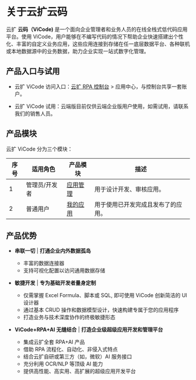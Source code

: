# 关于云扩云码

云扩 **云码（ViCode)** 是一个面向企业管理者和业务人员的在线全栈式低代码应用平台。使用 ViCode，用户能够在不编写代码的情况下帮助企业快速搭建出个性化、丰富的自定义业务应用，这些应用连接到存储在任一底层数据平台、各种联机或本地数据源中的业务数据，助力企业实现一站式数字化管理。

## 产品入口与试用

- 云扩 ViCode 访问入口：[云扩 RPA 控制台](https://console.encoo.com/) > 应用中心，与控制台共享一套账户。

- 云扩 ViCode 试用：云端版目前仅供云端企业版用户使用，如需试用，请联系我们的销售人员。

## 产品模块

云扩 ViCode 分为三个模块：

序号 | 适用角色 | 产品模块|描述
---------|----------|---------|---------
 1 | 管理员/开发者 | [应用管理](../../Console/v4.0.x/Apps/manageApps.md)|用于设计开发、审核应用。
 2 | 普通用户 | [我的应用](.\userApps\userApps.md)|用于使用已开发完成且发布了的应用。

## 产品优势

- **串联一切** | **打通企业内外数据孤岛**

    - 丰富的数据连接器
    - 支持可视化配置以访问通用数据存储 

- **敏捷开发** | **专为基础开发者量身定制**

    - 仅需掌握 Excel Formula、脚本或 SQL, 即可使用 ViCode 创新简洁的 UI 设计器
    - 通过基本 CRUD 操作和数据模型设计，快速构建专属于您的应用程序
    - 打造业务与技术深度协作的终极敏捷形态 

- **ViCode+RPA+AI 无缝结合** | **打造企业级超级应用开发和管理平台**

    - 集成云扩全套 RPA+AI 产品
    - 借助 RPA 流程化、自动化、非侵入式特点
    - 结合云扩自研或第三方（如，微软）AI 服务接口
    - 充分利用 OCR/NLP 等顶级 AI 能力
    - 提供高性能、高实用、高扩展的超级应用开发平台
